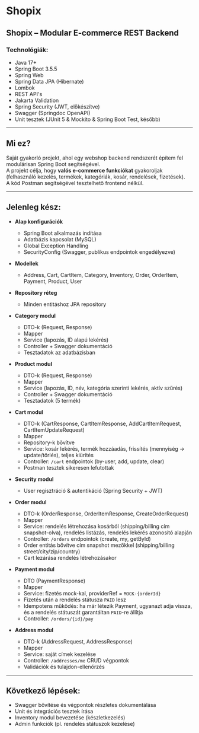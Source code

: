 # Shopix
## Shopix – Modular E-commerce REST Backend

### Technológiák:
- Java 17+
- Spring Boot 3.5.5
- Spring Web
- Spring Data JPA (Hibernate)
- Lombok
- REST API's
- Jakarta Validation
- Spring Security (JWT, előkészítve)
- Swagger (Springdoc OpenAPI)
- Unit tesztek (JUnit 5 & Mockito & Spring Boot Test, később)

---

## Mi ez?  
Saját gyakorló projekt, ahol egy webshop backend rendszerét építem fel modulárisan Spring Boot segítségével.  
A projekt célja, hogy **valós e-commerce funkciókat** gyakoroljak (felhasználó kezelés, termékek, kategóriák, kosár, rendelések, fizetések).  
A kód Postman segítségével tesztelhető frontend nélkül.

---

## Jelenleg kész:
- **Alap konfigurációk**
  - Spring Boot alkalmazás indítása
  - Adatbázis kapcsolat (MySQL)
  - Global Exception Handling
  - SecurityConfig (Swagger, publikus endpointok engedélyezve)

- **Modellek**
  - Address, Cart, CartItem, Category, Inventory, Order, OrderItem, Payment, Product, User

- **Repository réteg**
  - Minden entitáshoz JPA repository

- **Category modul**
  - DTO-k (Request, Response)
  - Mapper
  - Service (lapozás, ID alapú lekérés)
  - Controller + Swagger dokumentáció
  - Tesztadatok az adatbázisban

- **Product modul**
  - DTO-k (Request, Response)
  - Mapper
  - Service (lapozás, ID, név, kategória szerinti lekérés, aktív szűrés)
  - Controller + Swagger dokumentáció
  - Tesztadatok (5 termék)

- **Cart modul**
  - DTO-k (CartResponse, CartItemResponse, AddCartItemRequest, CartItemUpdateRequest)
  - Mapper
  - Repository-k bővítve
  - Service: kosár lekérés, termék hozzáadás, frissítés (mennyiség → update/törlés), teljes kiürítés
  - Controller: `/cart` endpointok (by-user, add, update, clear)
  - Postman tesztek sikeresen lefutottak

- **Security modul**
  - User regisztráció & autentikáció (Spring Security + JWT) 

- **Order modul**
  - DTO-k (OrderResponse, OrderItemResponse, CreateOrderRequest)
  - Mapper
  - Service: rendelés létrehozása kosárból (shipping/billing cím snapshot-olva), rendelés listázás, rendelés lekérés azonosító alapján
  - Controller: `/orders` endpointok (create, my, getById)
  - Order entitás bővítve cím snapshot mezőkkel (shipping/billing street/city/zip/country)
  - Cart lezárása rendelés létrehozásakor

- **Payment modul**
  - DTO (PaymentResponse)
  - Mapper
  - Service: fizetés mock-kal, providerRef = `MOCK-{orderId}`
  - Fizetés után a rendelés státusza `PAID` lesz
  - Idempotens működés: ha már létezik Payment, ugyanazt adja vissza, és a rendelés státuszát garantáltan `PAID`-re állítja
  - Controller: `/orders/{id}/pay`

- **Address modul**
  - DTO-k (AddressRequest, AddressResponse)
  - Mapper
  - Service: saját címek kezelése
  - Controller: `/addresses/me` CRUD végpontok
  - Validációk és tulajdon-ellenőrzés

---

## Következő lépések:
- Swagger bővítése és végpontok részletes dokumentálása
- Unit és integrációs tesztek írása
- Inventory modul bevezetése (készletkezelés)
- Admin funkciók (pl. rendelés státuszok kezelése)
